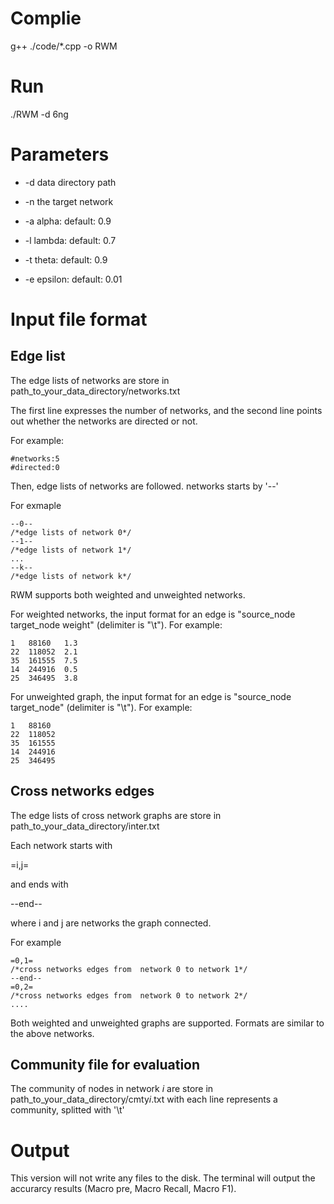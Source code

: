 # Complie
  g++ ./code/*.cpp -o RWM


# Run
./RWM -d 6ng


# Parameters

  * -d data directory path
  
  * -n the target network
   
  * -a alpha: default: 0.9
  
  * -l lambda: default: 0.7
  
  * -t theta: default: 0.9
  
  * -e epsilon: default: 0.01


# Input file format

 ## Edge list
 
The edge lists of networks are store in path_to_your_data_directory/networks.txt

The first line expresses the number of networks, and the second line points out whether the networks are directed or not.

For example:
```
#networks:5
#directed:0
```

Then, edge lists of networks are followed. networks starts by '--'

For exmaple
```
--0--
/*edge lists of network 0*/
--1--
/*edge lists of network 1*/
...
--k--
/*edge lists of network k*/
```

RWM supports both weighted and unweighted networks.

For weighted networks, the input format for an edge is "source_node	target_node	weight" (delimiter is "\t"). For example:

```
1	88160	1.3
22	118052	2.1
35	161555	7.5
14	244916	0.5
25	346495	3.8
```

For unweighted graph, the input format for an edge is "source_node	target_node" (delimiter is "\t"). For example:

 ```
1	88160
22	118052
35	161555
14	244916
25	346495
```

## Cross networks edges

The edge lists of cross network graphs are store in path_to_your_data_directory/inter.txt

Each network starts with 

=i,j=

and ends with 

--end--

where i and j are networks the graph connected.

For example
```
=0,1=
/*cross networks edges from  network 0 to network 1*/
--end--
=0,2=
/*cross networks edges from  network 0 to network 2*/
....
```

Both weighted and unweighted graphs are supported. Formats are similar to the above networks.


## Community file for evaluation
The community of nodes in network $i$ are store in path_to_your_data_directory/cmty$i$.txt
with each line represents a community, splitted with '\t'


# Output
This version will not write any files to the disk. The terminal will output the accurarcy results (Macro pre, Macro Recall, Macro F1).
